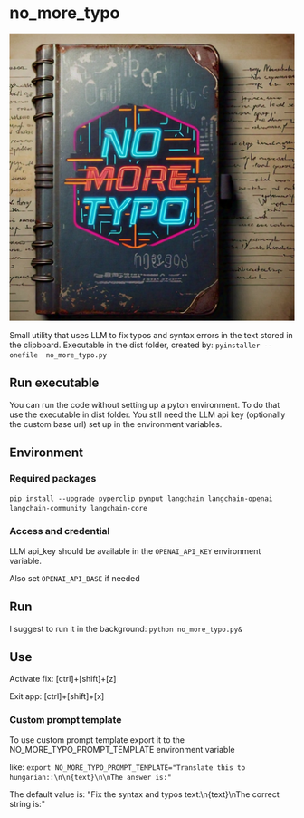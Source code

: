 # no_more_typo
![logo](https://github.com/csabakecskemeti/no_more_typo/blob/main/no_more_typo.jpg)

Small utility that uses LLM to fix typos and syntax errors in the text stored in the clipboard.
Executable in the dist folder, created by:
`pyinstaller --onefile  no_more_typo.py`

## Run executable 
You can run the code without setting up a pyton environment. 
To do that use the executable in dist folder.
You still need the LLM api key (optionally the custom base url) set up in the environment variables.

## Environment

### Required packages
`pip install --upgrade pyperclip pynput langchain langchain-openai langchain-community langchain-core`

### Access and credential
LLM api_key should be available in the `OPENAI_API_KEY` environment variable.

Also set `OPENAI_API_BASE` if needed

## Run
I suggest to run it in the background: `python no_more_typo.py&`

## Use
Activate fix: [ctrl]+[shift]+[z]

Exit app: [ctrl]+[shift]+[x]              

### Custom prompt template
To use custom prompt template export it to the NO_MORE_TYPO_PROMPT_TEMPLATE environment variable

like: 
    `export NO_MORE_TYPO_PROMPT_TEMPLATE="Translate this to hungarian::\n\n{text}\n\nThe answer is:"`

The default value is: "Fix the syntax and typos text:\n{text}\nThe correct string is:"
